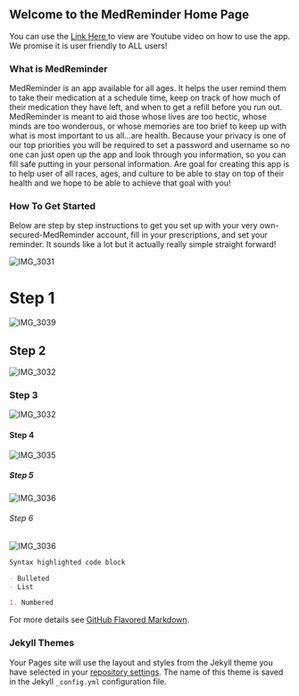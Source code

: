 ## Welcome to the MedReminder Home Page

You can use the [Link Here ](https://youtu.be/Bkevtr9tngk-) to view are Youtube video
on how to use the app. We promise it is user friendly to ALL users!


### What is MedReminder

MedReminder is an app available for all ages. It helps the user remind them to take their medication at a schedule time, keep on track of how much of their medication they have left, and when to get a refill before you run out.  MedReminder is meant to aid those whose lives are too hectic, whose minds are too wonderous, or whose memories are too brief to keep up with what is most important to us all...are health.  Because your privacy is one of our top priorities you will be required to set a password and username so no one can just open up the app and look through you information, so you can fill safe putting in your personal information. Are goal for creating this app is to help user of all races, ages, and culture to be able to stay on top of their health and we hope to be able to achieve that goal with you!

### How To Get Started

Below are step by step instructions to get you set up with your very own-secured-MedReminder account, fill in your prescriptions, and set your reminder.  It sounds like a lot but it actually really simple straight forward!


![IMG_3031](https://user-images.githubusercontent.com/54367282/80047942-bc987100-84dc-11ea-8793-a89d951ac083.png)
# Step 1

![IMG_3039](https://user-images.githubusercontent.com/54367282/80047986-dc2f9980-84dc-11ea-9409-4df531708163.png)
## Step 2

![IMG_3032](https://user-images.githubusercontent.com/54367282/80047280-01230d00-84db-11ea-8ef9-689b40497d67.png)

### Step 3
![IMG_3032](https://user-images.githubusercontent.com/54367282/80047311-19932780-84db-11ea-9581-86c6a96cd759.png)

#### Step 4
![IMG_3035](https://user-images.githubusercontent.com/54367282/80047341-316aab80-84db-11ea-8a4d-94fe5d3cf5a6.png)

##### Step 5
![IMG_3036](https://user-images.githubusercontent.com/54367282/80047404-52330100-84db-11ea-9420-decad3df606e.png)


###### Step 6
![IMG_3036](https://user-images.githubusercontent.com/54367282/80047607-deddbf00-84db-11ea-8cb3-3050288d73b8.png)

```markdown
Syntax highlighted code block

- Bulleted
- List

1. Numbered


```

For more details see [GitHub Flavored Markdown](https://guides.github.com/features/mastering-markdown/).

### Jekyll Themes

Your Pages site will use the layout and styles from the Jekyll theme you have selected in your [repository settings](https://github.com/brianaus98/lgtow.github.io/settings). The name of this theme is saved in the Jekyll `_config.yml` configuration file.

